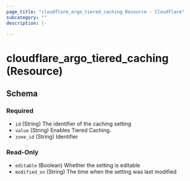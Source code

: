 ```yaml
---
page_title: "cloudflare_argo_tiered_caching Resource - Cloudflare"
subcategory: ""
description: |-
  
---
```


# cloudflare_argo_tiered_caching (Resource)




<!-- schema generated by tfplugindocs -->
## Schema

### Required

- `id` (String) The identifier of the caching setting
- `value` (String) Enables Tiered Caching.
- `zone_id` (String) Identifier

### Read-Only

- `editable` (Boolean) Whether the setting is editable
- `modified_on` (String) The time when the setting was last modified


